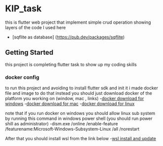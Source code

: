 # KIP_task
this is flutter web project that implement simple crud operation showing layers of the code 
I used here 
- [sqflite as database] (https://pub.dev/packages/sqflite)

## Getting Started

this project is completing flutter task to show up my coding skills

### docker config 
to run this project and avoiding to install flutter sdk and init it i made docker file and image to do that instead
you should just download docker of the platform you working on (window, mac , links)
-[docker download for windows](https://docs.docker.com/desktop/install/windows-install/)
-[docker download for mac](https://docs.docker.com/desktop/install/mac-install/)
-[docker download for linux](https://docs.docker.com/desktop/install/linux-install/)

note that if you run docker on windows you should allow linux sub system by running this command in windows power shell (you should run power shill as administrator)
-dism.exe /online /enable-feature /featurename:Microsoft-Windows-Subsystem-Linux /all /norestart

After that you should install wsl from the link below 
-[wsl install and update](https://wslstorestorage.blob.core.windows.net/wslblob/wsl_update_x64.msi)

